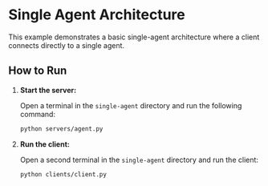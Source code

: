 # Single Agent Architecture

This example demonstrates a basic single-agent architecture where a client connects directly to a single agent.

## How to Run

1.  **Start the server:**

    Open a terminal in the `single-agent` directory and run the following command:

    ```bash
    python servers/agent.py
    ```

2.  **Run the client:**

    Open a second terminal in the `single-agent` directory and run the client:

    ```bash
    python clients/client.py
    ```
